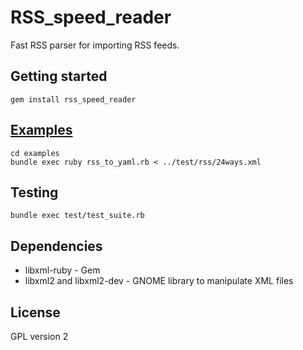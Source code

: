 # RSS_speed_reader

Fast RSS parser for importing RSS feeds.

## Getting started
	gem install rss_speed_reader

## [Examples](http://github.com/AustinBlues/RSS-Speed-Reader/tree/master/examples)
	cd examples
	bundle exec ruby rss_to_yaml.rb < ../test/rss/24ways.xml

## Testing
	bundle exec test/test_suite.rb

## Dependencies
- libxml-ruby - Gem
- libxml2 and libxml2-dev - GNOME library to manipulate XML files

## License

GPL version 2
